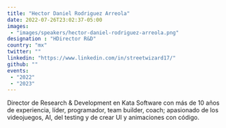 ```yaml
---
title: "Hector Daniel Rodriguez Arreola"
date: 2022-07-26T23:02:37-05:00
images: 
 - "images/speakers/hector-daniel-rodriguez-arreola.png"
designation : "HDirector R&D"
country: "mx"
twitter: ""
linkedin: "https://www.linkedin.com/in/streetwizard17/"
github: ""
events: 
 - "2022"
 - "2023"
---
```


Director de Research & Development en Kata Software con más de 10 años de experiencia, líder, programador, team builder, coach; apasionado de los videojuegos, AI, del testing y de crear UI y animaciones con código.